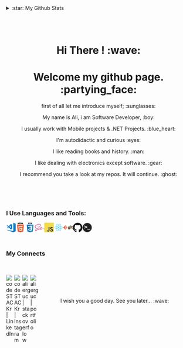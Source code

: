 <details>
  <summary>:star: My Github Stats</summary>
 
![Anurag's GitHub stats](https://github-readme-stats.vercel.app/api?username=alierguc&theme=vue&show_icons=true&hide_border=true)
![Top Langs](https://github-readme-stats.vercel.app/api/top-langs/?username=alierguc&theme=vue&show_icons=true&hide_border=true)
[![GitHub Streak](http://github-readme-streak-stats.herokuapp.com?user=alierguc&theme=vue&hide_border=true)](https://git.io/streak-stats)
[![alierguc's github trophy](https://github-profile-trophy.vercel.app/?username=alierguc&row=1&theme=vue&hide_border=true)](https://github.com/alierguc/github-profile-trophy)

</details>

<br/>
<br/>
<br/>

<h1 align="center">Hi There ! :wave:</h1>

<h1 align="center">Welcome my github page. :partying_face:</h1>

<p align="center">first of all let me introduce myself; :sunglasses:</p> 
 
<p align="center">My name is Ali, i am Software Developer, :boy:</p>

<p align="center">I usually work with Mobile projects & .NET Projects. :blue_heart:</p></p>

<p align="center">I'm autodidactic and curious :eyes:</p>

<p align="center">I like reading books and history. :man:</p>

<p align="center">I like dealing with electronics except software. :gear:</p>

<p align="center">I recommend you take a look at my repos. It will continue. :ghost:</p>

<br/>
<br/>
<br/>

### I Use Languages and Tools:
<div style="text-align: center;">
<img align="left" alt="Visual Studio Code" width="26px" src="https://raw.githubusercontent.com/github/explore/80688e429a7d4ef2fca1e82350fe8e3517d3494d/topics/visual-studio-code/visual-studio-code.png" />
<img align="left" alt="HTML5" width="26px" src="https://raw.githubusercontent.com/github/explore/80688e429a7d4ef2fca1e82350fe8e3517d3494d/topics/html/html.png" />
<img align="left" alt="CSS3" width="26px" src="https://raw.githubusercontent.com/github/explore/80688e429a7d4ef2fca1e82350fe8e3517d3494d/topics/css/css.png" />
<img align="left" alt="Sass" width="26px" src="https://raw.githubusercontent.com/github/explore/80688e429a7d4ef2fca1e82350fe8e3517d3494d/topics/sass/sass.png" />
<img align="left" alt="JavaScript" width="26px" src="https://raw.githubusercontent.com/github/explore/80688e429a7d4ef2fca1e82350fe8e3517d3494d/topics/javascript/javascript.png" />
<img align="left" alt="React" width="26px" src="https://raw.githubusercontent.com/github/explore/80688e429a7d4ef2fca1e82350fe8e3517d3494d/topics/react/react.png" />
<img align="left" alt="Git" width="26px" src="https://raw.githubusercontent.com/github/explore/80688e429a7d4ef2fca1e82350fe8e3517d3494d/topics/git/git.png" />
<img align="left" alt="GitHub" width="26px" src="https://raw.githubusercontent.com/github/explore/78df643247d429f6cc873026c0622819ad797942/topics/github/github.png" />
<img align="left" alt="Terminal" width="26px" src="https://raw.githubusercontent.com/github/explore/80688e429a7d4ef2fca1e82350fe8e3517d3494d/topics/terminal/terminal.png" />
</div>

<br/>
<br/>
<br/>

### My Connects

<br/>

[<img align="left" alt="codeSTACKr | LinkedIn" width="22px" src="https://cdn.jsdelivr.net/npm/simple-icons@v3/icons/linkedin.svg" />][linkedin]
[<img align="left" alt="codeSTACKr | Instagram" width="22px" src="https://cdn.jsdelivr.net/npm/simple-icons@v3/icons/instagram.svg" />][instagram]
[<img align="left" alt="alierguc | stackoverflow" width="22px" src="https://cdn.jsdelivr.net/npm/simple-icons@3.13.0/icons/stackoverflow.svg" />][stackoverflow]
[<img align="left" alt="alierguc | portfolio" width="22px" src="https://cdn.jsdelivr.net/npm/simple-icons@3.13.0/icons/statuspage.svg" />][portfolio]

<br />

[linkedin]: https://www.linkedin.com/in/ali-ergüç-972ba6164
[instagram]: https://www.instagram.com/alierguc1
[stackoverflow]: https://stackoverflow.com/users/9976772/a-erg%c3%bc%c3%a7
[portfolio]: https://alierguc.github.io/
<br />


<p align="center" style="text">I wish you a good day. See you later... :wave:</p>


